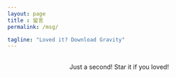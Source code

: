 ```yaml
---
layout: page
title : 留言
permalink: /msg/

tagline: "Loved it? Download Gravity"
---
```


<br>

<div class="msg">
  <center>Just a second! <i class="fa fa-heart"></i> Star it if you loved!</center>
  <br>
<center>
  
  <section class="post-footer-item comment">
    <div id="disqus_thread"></div> 
    <div id="gitalk_container"></div>
</section>


</div>
